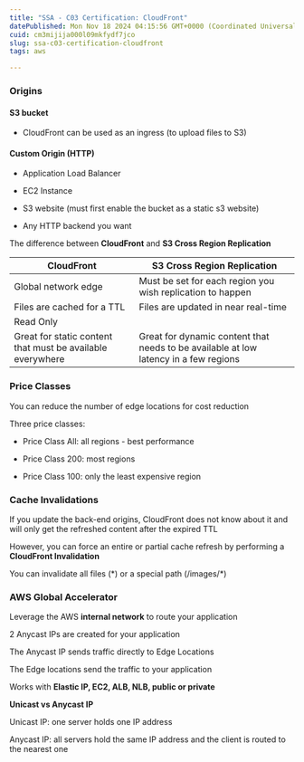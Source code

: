 ```yaml
---
title: "SSA - C03 Certification: CloudFront"
datePublished: Mon Nov 18 2024 04:15:56 GMT+0000 (Coordinated Universal Time)
cuid: cm3mijija000l09mkfydf7jco
slug: ssa-c03-certification-cloudfront
tags: aws

---
```


### Origins

#### S3 bucket

* CloudFront can be used as an ingress (to upload files to S3)
    

#### Custom Origin (HTTP)

* Application Load Balancer
    
* EC2 Instance
    
* S3 website (must first enable the bucket as a static s3 website)
    
* Any HTTP backend you want
    

The difference between **CloudFront** and **S3 Cross Region Replication**

| **CloudFront** | **S3 Cross Region Replication** |
| --- | --- |
| Global network edge | Must be set for each region you wish replication to happen |
| Files are cached for a TTL | Files are updated in near real-time |
| Read Only |  |
| Great for static content that must be available everywhere | Great for dynamic content that needs to be available at low latency in a few regions |

### Price Classes

You can reduce the number of edge locations for cost reduction

Three price classes:

* Price Class All: all regions - best performance
    
* Price Class 200: most regions
    
* Price Class 100: only the least expensive region
    

### Cache Invalidations

If you update the back-end origins, CloudFront does not know about it and will only get the refreshed content after the expired TTL

However, you can force an entire or partial cache refresh by performing a **CloudFront Invalidation**

You can invalidate all files (\*) or a special path (/images/\*)

### AWS Global Accelerator

Leverage the AWS **internal network** to route your application

2 Anycast IPs are created for your application

The Anycast IP sends traffic directly to Edge Locations

The Edge locations send the traffic to your application

Works with **Elastic IP, EC2, ALB, NLB, public or private**

**Unicast vs Anycast IP**

Unicast IP: one server holds one IP address

Anycast IP: all servers hold the same IP address and the client is routed to the nearest one